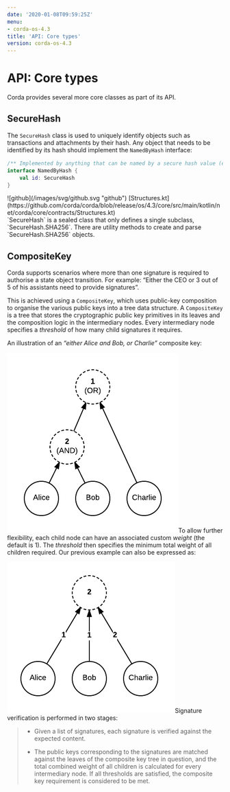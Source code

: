 ```yaml
---
date: '2020-01-08T09:59:25Z'
menu:
- corda-os-4.3
title: 'API: Core types'
version: corda-os-4.3
---
```




# API: Core types

Corda provides several more core classes as part of its API.


## SecureHash

The `SecureHash` class is used to uniquely identify objects such as transactions and attachments by their hash.
                Any object that needs to be identified by its hash should implement the `NamedByHash` interface:

<div><Tabs value={value} aria-label="code tabs"><Tab label="kotlin" /></Tabs>
<TabPanel value={value} index={0}>

```kotlin
/** Implemented by anything that can be named by a secure hash value (e.g. transactions, attachments). */
interface NamedByHash {
    val id: SecureHash
}

```

</TabPanel>
![github](/images/svg/github.svg "github") [Structures.kt](https://github.com/corda/corda/blob/release/os/4.3/core/src/main/kotlin/net/corda/core/contracts/Structures.kt)


</div>
`SecureHash` is a sealed class that only defines a single subclass, `SecureHash.SHA256`. There are utility methods
                to create and parse `SecureHash.SHA256` objects.


## CompositeKey

Corda supports scenarios where more than one signature is required to authorise a state object transition. For example:
                “Either the CEO or 3 out of 5 of his assistants need to provide signatures”.

This is achieved using a `CompositeKey`, which uses public-key composition to organise the various public keys into a
                tree data structure. A `CompositeKey` is a tree that stores the cryptographic public key primitives in its leaves and
                the composition logic in the intermediary nodes. Every intermediary node specifies a *threshold* of how many child
                signatures it requires.

An illustration of an *“either Alice and Bob, or Charlie”* composite key:

![composite key](resources/composite-key.png "composite key")To allow further flexibility, each child node can have an associated custom *weight* (the default is 1). The *threshold*
                then specifies the minimum total weight of all children required. Our previous example can also be expressed as:

![composite key 2](resources/composite-key-2.png "composite key 2")Signature verification is performed in two stages:

> 
> 
> * Given a list of signatures, each signature is verified against the expected content.
> 
> 
> * The public keys corresponding to the signatures are matched against the leaves of the composite key tree in question,
>                             and the total combined weight of all children is calculated for every intermediary node. If all thresholds are satisfied,
>                             the composite key requirement is considered to be met.
> 
> 

